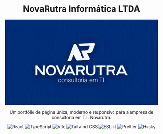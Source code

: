 <h1 align="center"> NovaRutra Informática LTDA </h1>

<img src="src/app/assets/NovaRutraAzul.jpg" alt="novarutra" align="center" />

<p align="center">
Um portfólio de página única, moderno e responsivo para a empresa de consultoria em T.I. Novarutra.
</p>

<div align="center">
<img src="https://img.shields.io/badge/React-20232A?style=for-the-badge&logo=react&logoColor=61DAFB" alt="React"/>
<img src="https://img.shields.io/badge/TypeScript-007ACC?style=for-the-badge&logo=typescript&logoColor=white" alt="TypeScript"/>
<img src="https://img.shields.io/badge/Vite-646CFF?style=for-the-badge&logo=vite&logoColor=white" alt="Vite"/>
<img src="https://img.shields.io/badge/Tailwind_CSS-38B2AC?style=for-the-badge&logo=tailwind-css&logoColor=white" alt="Tailwind CSS"/>
<img src="https://img.shields.io/badge/ESLint-4B3263?style=for-the-badge&logo=eslint&logoColor=white" alt="ESLint"/>
<img src="https://img.shields.io/badge/Prettier-F7B93E?style=for-the-badge&logo=prettier&logoColor=white" alt="Prettier"/>
<img src="https://img.shields.io/badge/Husky-D0D0D0?style=for-the-badge&logo=husky&logoColor=black" alt="Husky"/>
</div>
